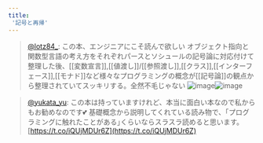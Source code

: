 ```yaml
---
title:
 '記号と再帰'
---
```


> [@lotz84_](https://twitter.com/lotz84_/status/1525025123949940736): この本、エンジニアにこそ読んで欲しい
> オブジェクト指向と関数型言語の考え方をそれぞれパースとソシュールの記号論に対応付けて整理した後、[[変数宣言]],[[値渡し]]/[[参照渡し]],[[クラス]],[[インターフェース]],[[モナド]]など様々なプログラミングの概念が[[記号論]]の観点から整理されていてスッキリする。全然不毛じゃない
> ![image](https://pbs.twimg.com/media/FSn39QMaAAAPwkl.jpg)![image](https://pbs.twimg.com/media/FSn3-plaIAAWCVy.png)

> [@yukata_yu](https://twitter.com/yukata_yu/status/1525186677672554496?s=21&t=cdOlwurYMZtz_5c3Cgq2zw): この本は持っていますけれど、本当に面白い本なので私からもお勧めなのです💕
> 基礎概念から説明してくれている読み物で、｢プログラミングに触れたことがある｣くらいならスラスラ読めると思います。 [https://t.co/iQUjMDUr6Z](https://t.co/iQUjMDUr6Z)

